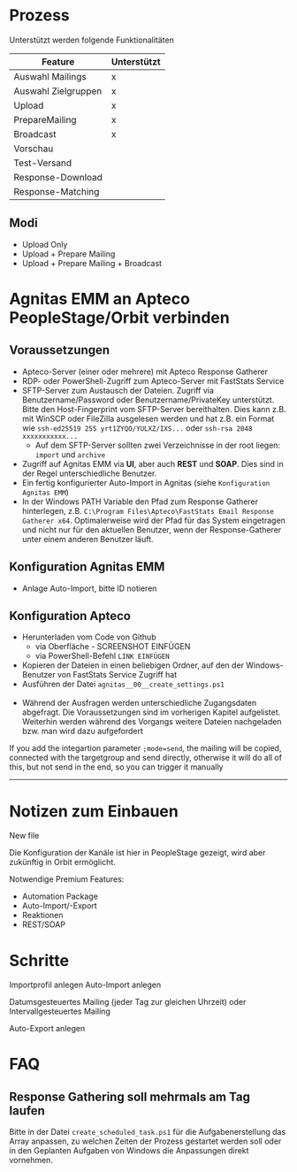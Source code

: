 
# Prozess

Unterstützt werden folgende Funktionalitäten

Feature|Unterstützt
-|-
Auswahl Mailings|x
Auswahl Zielgruppen|x
Upload|x
PrepareMailing|x
Broadcast|x
Vorschau|
Test-Versand|
Response-Download|
Response-Matching|


## Modi

- Upload Only
- Upload + Prepare Mailing
- Upload + Prepare Mailing + Broadcast

# Agnitas EMM an Apteco PeopleStage/Orbit verbinden

## Voraussetzungen

- Apteco-Server (einer oder mehrere) mit Apteco Response Gatherer
- RDP- oder PowerShell-Zugriff zum Apteco-Server mit FastStats Service
- SFTP-Server zum Austausch der Dateien. Zugriff via Benutzername/Password oder Benutzername/PrivateKey unterstützt. Bitte den Host-Fingerprint vom SFTP-Server bereithalten. Dies kann z.B. mit WinSCP oder FileZilla ausgelesen werden und hat z.B. ein Format wie `ssh-ed25519 255 yrt1ZYQO/YULXZ/IXS...` oder `ssh-rsa 2048 xxxxxxxxxxx...`
  - Auf dem SFTP-Server sollten zwei Verzeichnisse in der root liegen: `import` und `archive`
- Zugriff auf Agnitas EMM via **UI**, aber auch **REST** und **SOAP**. Dies sind in der Regel unterschiedliche Benutzer.
- Ein fertig konfigurierter Auto-Import in Agnitas (siehe `Konfiguration Agnitas EMM`)
- In der Windows PATH Variable den Pfad zum Response Gatherer hinterlegen, z.B. `C:\Program Files\Apteco\FastStats Email Response Gatherer x64`. Optimalerweise wird der Pfad für das System eingetragen und nicht nur für den aktuellen Benutzer, wenn der Response-Gatherer unter einem anderen Benutzer läuft.

## Konfiguration Agnitas EMM

- Anlage Auto-Import, bitte ID notieren

## Konfiguration Apteco

- Herunterladen vom Code von Github
  - via Oberfläche - SCREENSHOT EINFÜGEN
  - via PowerShell-Befehl `LINK EINFÜGEN`
- Kopieren der Dateien in einen beliebigen Ordner, auf den der Windows-Benutzer von FastStats Service Zugriff hat
- Ausführen der Datei `agnitas__00__create_settings.ps1` <br/><br/>
- Während der Ausfragen werden unterschiedliche Zugangsdaten abgefragt. Die Voraussetzungen sind im vorherigen Kapitel aufgelistet. Weiterhin werden während des Vorgangs weitere Dateien nachgeladen bzw. man wird dazu aufgefordert

If you add the integartion parameter `;mode=send`, the mailing will be copied, connected with the targetgroup and send directly, otherwise it will do all of this, but not send in the end, so you can trigger it manually


--- 

# Notizen zum Einbauen

New file

Die Konfiguration der Kanäle ist hier in PeopleStage gezeigt, wird aber zukünftig in Orbit ermöglicht.


Notwendige Premium Features:

- Automation Package
- Auto-Import/-Export
- Reaktionen
- REST/SOAP


# Schritte

Importprofil anlegen
Auto-Import anlegen

Datumsgesteuertes Mailing (jeder Tag zur gleichen Uhrzeit) oder Intervallgesteuertes Mailing

Auto-Export anlegen

# FAQ

## Response Gathering soll mehrmals am Tag laufen

Bitte in der Datei `create_scheduled_task.ps1` für die Aufgabenerstellung das Array anpassen, zu welchen Zeiten der Prozess gestartet werden soll oder in den Geplanten Aufgaben von Windows die Anpassungen direkt vornehmen.